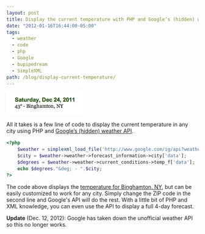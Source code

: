 ```yaml
---
layout: post
title: Display the current temperature with PHP and Google’s (hidden) weather API
date: "2012-01-16T16:44:00-05:00"
tags:
  - weather
  - code
  - php
  - Google
  - bupipedream
  - SimpleXML
path: /blog/display-current-temperature/
---
```


![Screenshot of the weather indicator on Pipe Dream's website](./pipe-dream-weather.png)

All it takes is a few line of code to display the current temperature in any city using PHP and [Google’s (hidden) weather API](http://blog.programmableweb.com/2010/02/08/googles-secret-weather-api/).

```php
<?php
    $weather = simplexml_load_file('http://www.google.com/ig/api?weather=13902');
    $city = $weather->weather->forecast_information->city['data'];
    $degrees = $weather->weather->current_conditions->temp_f['data'];
    echo $degrees."&deg; - ".$city;
?>
```

The code above displays the [temperature for Binghamton, NY](http://www.google.com/ig/api?weather=13902), but can be easily customized to work for any city. Simply change the ZIP code in the second line and Google's API will do the rest. With a little bit of PHP and XML knowledge, you can even use the API to display a full 4-day forecast.

**Update** (Dec. 12, 2012): Google has taken down the unofficial weather API so this no longer works.
